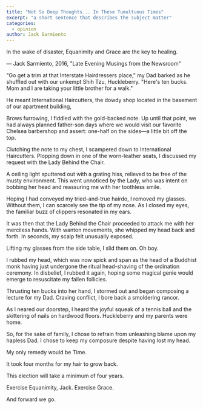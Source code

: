 ```yaml
---
title: "Not So Deep Thoughts... In These Tumultuous Times"
excerpt: "a short sentence that describes the subject matter"
categories:
  - opinion
author: Jack Sarmiento
---
```


In the wake of disaster, Equanimity and Grace are the key to healing.

— Jack Sarmiento, 2016, "Late Evening Musings from the Newsroom"

"Go get a trim at that Interstate Hairdressers place," my Dad barked as he shuffled out with our unkempt Shih Tzu, Huckleberry. "Here's ten bucks. Mom and I are taking your little brother for a walk."

He meant International Haircutters, the dowdy shop located in the basement of our apartment building,

Brows furrowing, I fiddled with the gold-backed note. Up until that point, we had always planned father-son days where we would visit our favorite Chelsea barbershop and assert: one-half on the sides—a little bit off the top.

Clutching the note to my chest, I scampered down to International Haircutters. Plopping down in one of the worn-leather seats, I discussed my request with the Lady Behind the Chair.

A ceiling light sputtered out with a grating hiss, relieved to be free of the musty environment. This went unnoticed by the Lady, who was intent on bobbing her head and reassuring me with her toothless smile.

Hoping I had conveyed my tried-and-true hairdo, I removed my glasses. Without them, I can scarcely see the tip of my nose. As I closed my eyes, the familiar buzz of clippers resonated in my ears.

It was then that the Lady Behind the Chair proceeded to attack me with her merciless hands. With wanton movements, she whipped my head back and forth. In seconds, my scalp felt unusually exposed.

Lifting my glasses from the side table, I slid them on. Oh boy.

I rubbed my head, which was now spick and span as the head of a Buddhist monk having just undergone the ritual head-shaving of the ordination ceremony. In disbelief, I rubbed it again, hoping some magical genie would emerge to resuscitate my fallen follicles.

Thrusting ten bucks into her hand, I stormed out and began composing a lecture for my Dad. Craving conflict, I bore back a smoldering rancor.

As I neared our doorstep, I heard the joyful squeak of a tennis ball and the skittering of nails on hardwood floors. Huckleberry and my parents were home.

So, for the sake of family, I chose to refrain from unleashing blame upon my hapless Dad. I chose to keep my composure despite having lost my head.

My only remedy would be Time.

It took four months for my hair to grow back.

This election will take a minimum of four years.

Exercise Equanimity, Jack. Exercise Grace.

And forward we go.
